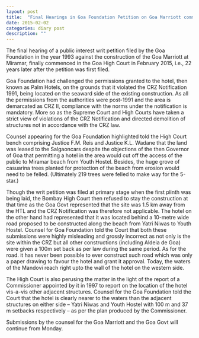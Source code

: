 ```yaml
---
layout: post
title:  "Final Hearings in Goa Foundation Petition on Goa Marriott commence in High Court"
date: 2015-02-02 
categories: diary post
description: ""
---
```


The final hearing of a public interest writ petition filed by the Goa Foundation in the year 1993 against the construction of the Goa Marriott at Miramar, finally commenced in the Goa High Court in February 2015, i.e., 22 years later after the petition was first filed.

Goa Foundation had challenged the permissions granted to the hotel, then known as Palm Hotels, on the grounds that it violated the CRZ Notification 1991, being located on the seaward side of the existing construction. As all the permissions from the authorities were post-1991 and the area is demarcated as CRZ II, compliance with the norms under the notification is mandatory. More so as the Supreme Court and High Courts have taken a strict view of violations of the CRZ Notification and directed demolition of structures not in accordance with the CRZ law.

Counsel appearing for the Goa Foundation highlighted told the High Court bench comprising Justice F.M. Reis and Justice K.L. Wadane that the land was leased to the Salgaoncars despite the objections of the then Governor of Goa that permitting a hotel in the area would cut off the access of the public to Miramar beach from Youth Hostel. Besides, the huge grove of casuarina trees planted for protection of the beach from erosion would need to be felled. (Ultimately 219 trees were felled to make way for the 5-star.)

Though the writ petition was filed at primary stage when the first plinth was being laid, the Bombay High Court then refused to stay the construction at that time as the Goa Govt represented that the site was 1.5 km away from the HTL and the CRZ Notification was therefore not applicable. The hotel on the other hand had represented that it was located behind a 10-metre wide road proposed to be constructed along the beach from Yatri Niwas to Youth Hostel. Counsel for Goa Foundation told the Court that both these submissions were highly misleading and grossly incorrect as not only is the site within the CRZ but all other constructions (including Aldeia de Goa) were given a 100m set back as per law during the same period. As for the road. it has never been possible to ever construct such road which was only a paper drawing to favour the hotel and grant it approval. Today, the waters of the Mandovi reach right upto the wall of the hotel on the western side. 

The High Court is also perusing the matter in the light of the report of a Commissioner appointed by it in 1997 to report on the location of the hotel vis-a-vis other adjacent structures. Counsel for the Goa Foundation told the Court that the hotel is clearly nearer to the waters than the adjacent structures on either side – Yatri Niwas and Youth Hostel with 100 m and 37 m setbacks respectively – as per the plan produced by the Commissioner. 

Submissions by the counsel for the Goa Marriott and the Goa Govt will continue from Monday.